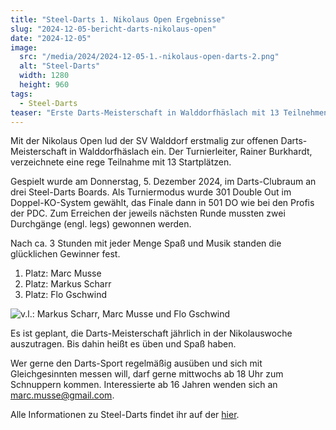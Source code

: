 ```yaml
---
title: "Steel-Darts 1. Nikolaus Open Ergebnisse"
slug: "2024-12-05-bericht-darts-nikolaus-open"
date: "2024-12-05"
image:
  src: "/media/2024/2024-12-05-1.-nikolaus-open-darts-2.png"
  alt: "Steel-Darts"
  width: 1280
  height: 960
tags:
  - Steel-Darts
teaser: "Erste Darts-Meisterschaft in Walddorfhäslach mit 13 Teilnehmenden"
---
```

Mit der Nikolaus Open lud der SV Walddorf erstmalig zur offenen Darts-Meisterschaft in Walddorfhäslach ein. Der Turnierleiter, Rainer Burkhardt, verzeichnete eine rege Teilnahme mit 13 Startplätzen.

Gespielt wurde am Donnerstag, 5. Dezember 2024, im Darts-Clubraum an drei Steel-Darts Boards. Als Turniermodus wurde 301 Double Out im Doppel-KO-System gewählt, das Finale dann in 501 DO wie bei den Profis der PDC. Zum Erreichen der jeweils nächsten Runde mussten zwei Durchgänge (engl. legs) gewonnen werden.

Nach ca. 3 Stunden mit jeder Menge Spaß und Musik standen die glücklichen Gewinner fest.

1. Platz: Marc Musse
2. Platz: Markus Scharr
3. Platz: Flo Gschwind

![v.l.: Markus Scharr, Marc Musse und Flo Gschwind](/media/2024/2024-12-05-1.-nikolaus-open-darts-3.jpg)

Es ist geplant, die Darts-Meisterschaft jährlich in der Nikolauswoche auszutragen. Bis dahin heißt es üben und Spaß haben.

Wer gerne den Darts-Sport regelmäßig ausüben und sich mit Gleichgesinnten messen will, darf gerne mittwochs ab 18 Uhr zum Schnuppern kommen. Interessierte ab 16 Jahren wenden sich an [marc.musse@gmail.com](mailto:marc.musse@gmail.com).

Alle Informationen zu Steel-Darts findet ihr auf der [hier](/fitness-und-gesundheitssport/steel-darts).
